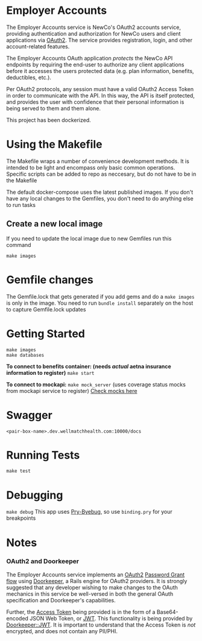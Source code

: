 # Employer Accounts

The Employer Accounts service is NewCo's OAuth2 accounts service, providing authentication and authorization for NewCo users and client applications via [OAuth2]().  The service provides registration, login, and other account-related features.

The Employer Accounts OAuth application *protects* the NewCo API endpoints by requiring the end-user to authorize any client applications before it accesses the users protected data (e.g. plan information, benefits, deductibles, etc.).

Per OAuth2 protocols, any session must have a valid OAuth2 Access Token in order to communicate with the API.  In this way, the API is itself protected, and provides the user with confidence that their personal information is being served to them and them alone.

This project has been dockerized.

# Using the Makefile

The Makefile wraps a number of convenience development methods.  It is intended to be light and encompass only basic common operations.  Specific scripts can be added to repo as neccesary, but do not have to be in the Makefile

The default docker-compose uses the latest published images.  If you don't have any local changes to the Gemfiles, you don't need to do anything else to run tasks

## Create a new local image

If you need to update the local image due to new Gemfiles run this command

`make images`

# Gemfile changes

The Gemfile.lock that gets generated if you add gems and do a `make images` is only in the image.  You need to run `bundle install` separately on the host to capture Gemfile.lock updates

# Getting Started

```
make images
make databases
```

**To connect to benefits container: (needs *actual* aetna insurance information to register)**
`make start`

**To connect to mockapi:**
`make mock_server` (uses coverage status mocks from mockapi service to register)
[Check mocks here](https://github.com/itriage/mock_api/tree/master/public/coverage_status)

# Swagger

`<pair-box-name>.dev.wellmatchhealth.com:10000/docs`

# Running Tests

`make test`

# Debugging

`make debug`
This app uses [Pry-Byebug](https://github.com/deivid-rodriguez/pry-byebug), so use `binding.pry` for your breakpoints

# Notes

### OAuth2 and Doorkeeper

The Employer Accounts service implements an [OAuth2](http://oauth.net/2) [Password Grant flow](https://tools.ietf.org/html/rfc6749#section-1.3.3) using [Doorkeeper](https://github.com/doorkeeper-gem/doorkeeper), a Rails engine for OAuth2 providers.  It is strongly suggested that any developer wishing to make changes to the OAuth mechanics in this service be well-versed in both the general OAuth specification and Doorkeeper's capabilities.

Further, the [Access Token](https://tools.ietf.org/html/rfc6749#section-1.4) being provided is in the form of a Base64-encoded JSON Web Token, or [JWT](https://tools.ietf.org/html/draft-ietf-oauth-json-web-token-32).  This functionality is being provided by [Doorkeeper::JWT](https://github.com/chriswarren/doorkeeper-jwt).  It is important to understand that the Access Token is *not* encrypted, and does not contain any PII/PHI.

